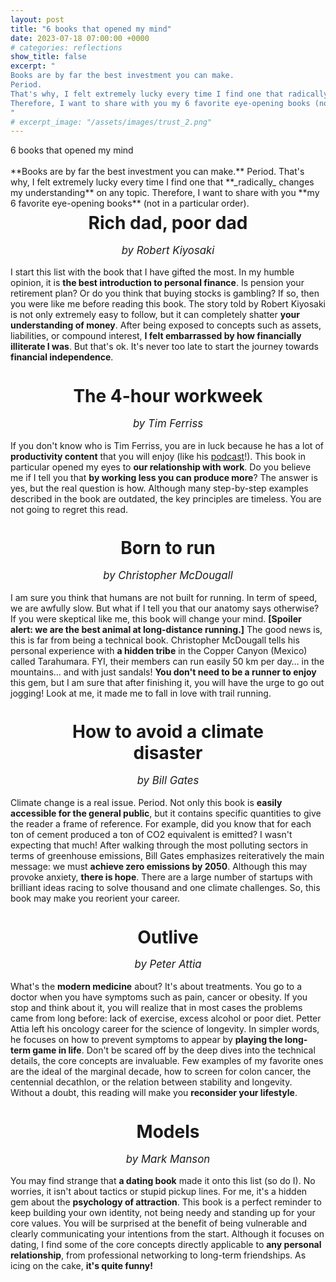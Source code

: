 ```yaml
---
layout: post
title: "6 books that opened my mind"
date: 2023-07-18 07:00:00 +0000
# categories: reflections
show_title: false
excerpt: "
Books are by far the best investment you can make.
Period.
That's why, I felt extremely lucky every time I find one that radically changes my understanding on any topic.
Therefore, I want to share with you my 6 favorite eye-opening books (not in a particular order).
"
# excerpt_image: "/assets/images/trust_2.png"
---
```

<style>
  .book-container {
      width: 80%; /* Adjust the width percentage as needed */
      margin: 0 auto; /* Centers the div horizontally */
    }
    
    .book {
      text-align: center;
      font-size: 2em;
      font-style: normal;
      font-weight: 700;
      margin: 0.2em 0;
    }
    
    .book-author {
      text-align: center;
      font-size: 1.2em;
      font-style: italic;
      margin: 1em 0;
    }
</style>
<div class="title-without-image">
  <div class="main-title">6 books that opened my mind</div>
  <!-- <div class="subtitle">My effortless diary to unblur my past</div> -->
</div>
<br>
**Books are by far the best investment you can make.**
Period.
That's why, I felt extremely lucky every time I find one that **_radically_ changes my understanding** on any topic.
Therefore, I want to share with you **my 6 favorite eye-opening books** (not in a particular order).

<br>
<div class="book-container">
  <div class="book">
    Rich dad, poor dad
  </div>
  <div class="book-author">
    by Robert Kiyosaki
  </div>
</div>

I start this list with the book that I have gifted the most.
In my humble opinion, it is **the best introduction to personal finance**.
Is pension your retirement plan?
Or do you think that buying stocks is gambling?
If so, then you were like me before reading this book.
The story told by Robert Kiyosaki is not only extremely easy to follow, but it can completely shatter **your understanding of money**.
After being exposed to concepts such as assets, liabilities, or compound interest, **I felt embarrassed by how financially illiterate I was**.
But that's ok.
It's never too late to start the journey towards **financial independence**.

<br>
<div class="book-container">
  <div class="book">
    The 4-hour workweek
  </div>
  <div class="book-author">
    by Tim Ferriss
  </div>
</div>

If you don't know who is Tim Ferriss, you are in luck because he has a lot of **productivity content** that you will enjoy (like his [podcast](https://tim.blog/podcast/)!).
This book in particular opened my eyes to **our relationship with work**.
Do you believe me if I tell you that **by working less you can produce more**?
The answer is yes, but the real question is how.
Although many step-by-step examples described in the book are outdated, the key principles are timeless.
You are not going to regret this read.

<br>
<div class="book-container">
  <div class="book">
    Born to run
  </div>
  <div class="book-author">
    by Christopher McDougall
  </div>
</div>

I am sure you think that humans are not built for running.
In term of speed, we are awfully slow.
But what if I tell you that our anatomy says otherwise?
If you were skeptical like me, this book will change your mind.
**[Spoiler alert: we are the best animal at long-distance running.]** The good news is, this is far from being a technical book.
Christopher McDougall tells his personal experience with **a hidden tribe** in the Copper Canyon (Mexico) called Tarahumara.
FYI, their members can run easily 50 km per day… in the mountains… and with just sandals!
**You don't need to be a runner to enjoy** this gem, but I am sure that after finishing it, you will have the urge to go out jogging!
Look at me, it made me to fall in love with trail running.

<br>
<div class="book-container">
  <div class="book">
    How to avoid a climate disaster
  </div>
  <div class="book-author">
    by Bill Gates
  </div>
</div>

Climate change is a real issue.
Period.
Not only this book is **easily accessible for the general public**, but it contains specific quantities to give the reader a frame of reference.
For example, did you know that for each ton of cement produced a ton of CO2 equivalent is emitted?
I wasn't expecting that much!
After walking through the most polluting sectors in terms of greenhouse emissions, Bill Gates emphasizes reiteratively the main message: we must **achieve zero emissions by 2050**.
Although this may provoke anxiety, **there is hope**.
There are a large number of startups with brilliant ideas racing to solve thousand and one climate challenges.
So, this book may make you reorient your career.


<br>
<div class="book-container">
  <div class="book">
    Outlive
  </div>
  <div class="book-author">
    by Peter Attia
  </div>
</div>

What's the **modern medicine** about?
It's about treatments.
You go to a doctor when you have symptoms such as pain, cancer or obesity.
If you stop and think about it, you will realize that in most cases the problems came from long before: lack of exercise, excess alcohol or poor diet.
Petter Attia left his oncology career for the science of longevity.
In simpler words, he focuses on how to prevent symptoms to appear by **playing the long-term game in life**.
Don't be scared off by the deep dives into the technical details, the core concepts are invaluable.
Few examples of my favorite ones are the ideal of the marginal decade, how to screen for colon cancer, the centennial decathlon, or the relation between stability and longevity.
Without a doubt, this reading will make you **reconsider your lifestyle**.

<br>
<div class="book-container">
  <div class="book">
    Models
  </div>
  <div class="book-author">
    by Mark Manson
  </div>
</div>

You may find strange that **a dating book** made it onto this list (so do I).
No worries, it isn't about tactics or stupid pickup lines.
For me, it's a hidden gem about the **psychology of attraction**.
This book is a perfect reminder to keep building your own identity, not being needy and standing up for your core values.
You will be surprised at the benefit of being vulnerable and clearly communicating your intentions from the start.
Although it focuses on dating, I find some of the core concepts directly applicable to **any personal relationship**, from professional networking to long-term friendships.
As icing on the cake, **it's quite funny!**